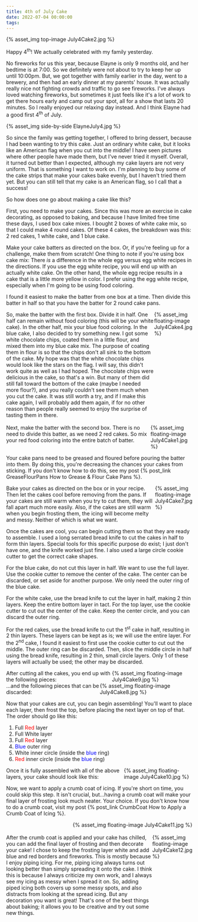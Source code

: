 ```yaml
---
title: 4th of July Cake
date: 2022-07-04 00:00:00
tags:
---
```


{% asset_img top-image July4Cake2.jpg %}
<div class="post-body">
Happy 4<sup>th</sup>! We actually celebrated with my family yesterday. 

<br>
<!--more-->

No fireworks for us this year, because Elayne is only 9 months old, and her bedtime is at 7:00. So we definitely were not about to try to keep her up until 10:00pm. But, we got together with family earlier in the day, went to a brewery, and then had an early dinner at my parents' house. It was actually really nice not fighting crowds and traffic to go see fireworks. I've always loved watching fireworks, but sometimes it just feels like it's a lot of work to get there hours early and camp out your spot, all for a show that lasts 20 minutes. So I really enjoyed our relaxing day instead. And I think Elayne had a good first 4<sup>th</sup> of July. 

{% asset_img side-by-side ElayneJuly4.jpg %}

So since the family was getting together, I offered to bring dessert, because I had been wanting to try this cake. 
Just an ordinary white cake, but it looks like an American flag when you cut into the middle! I have seen pictures where other people have made them, but I've never tried it myself. Overall, it turned out better than I expected, although my cake layers are not very uniform. That is something I want to work on. I'm planning to buy some of the cake strips that make your cakes bake evenly, but I haven't tried them yet. But you can still tell that my cake is an American flag, so I call that a success! 

So how does one go about making a cake like this? 

First, you need to make your cakes. Since this was more an exercise in cake decorating, as opposed to baking, and because I have limited free time these days, I used box cake mixes. I bought 2 boxes of white cake mix, so that I could make 4 round cakes. Of these 4 cakes, the breakdown was this: 2 red cakes, 1 white cake, and 1 blue cake. 

Make your cake batters as directed on the box. Or, if you're feeling up for a challenge, make them from scratch! One thing to note if you're using box cake mix: There <i>is</i> a difference in the whole egg versus egg white recipes in the directions. If you use the egg white recipe, you will end up with an actually white cake. On the other hand, the whole egg recipe results in a cake that is a little more yellow in color. I prefer using the egg white recipe, especially when I'm going to be using food coloring. 

I found it easiest to make the batter from one box at a time. Then divide this batter in half so that you have the batter for 2 round cake pans. 
<div style="display:flex;">
So, make the batter with the first box. Divide it in half. One half can remain without food coloring (this will be your white cake). In the other half, mix your blue food coloring. 
In the blue cake, I also decided to try something new. I got some white chocolate chips, coated them in a little flour, and mixed them into my blue cake mix. The purpose of coating them in flour is so that the chips don't all sink to the bottom of the cake. My hope was that the white chocolate chips would look like the stars on the flag. I will say, this didn't work quite as well as I had hoped. The chocolate chips were delicious in the cake, so that's a win. But many of them did still fall toward the bottom of the cake (maybe I needed more flour?), and you really couldn't see them much when you cut the cake. It was still worth a try, and if I make this cake again, I will probably add them again, if for no other reason than people really seemed to enjoy the surprise of tasting them in there. 
<div>
    {% asset_img floating-image July4Cake4.jpg %}
</div>
</div>

<br>
<div style="display:flex;">
Next, make the batter with the second box. There is no need to divide this batter, as we need 2 red cakes. So mix your red food coloring into the entire batch of batter. 
<div>
    {% asset_img floating-image July4Cake1.jpg %}
</div>
</div>

Your cake pans need to be greased and floured before pouring the batter into them. By doing this, you're decreasing the chances your cakes from sticking. If you don't know how to do this, see my post {% post_link GreaseFlourPans How to Grease & Flour Cake Pans %}.

<div style="display:flex;">
Bake your cakes as directed on the box or in your recipe. Then let the cakes cool before removing from the pans. If your cakes are still warm when you try to cut them, they will fall apart much more easily. Also, if the cakes are still warm when you begin frosting them, the icing will become melty and messy. Neither of which is what we want. 
<div>
    {% asset_img floating-image July4Cake7.jpg %}
</div>
</div>

Once the cakes are cool, you can begin cutting them so that they are ready to assemble. I used a long serrated bread knife to cut the cakes in half to form thin layers. Special tools for this specific purpose do exist; I just don't have one, and the knife worked just fine. I also used a large circle cookie cutter to get the correct cake shapes. 

For the blue cake, do not cut this layer in half. We want to use the full layer. Use the cookie cutter to remove the center of the cake. The center can be discarded, or set aside for another purpose. We only need the outer ring of the blue cake. 

For the white cake, use the bread knife to cut the layer in half, making 2 thin layers. Keep the entire bottom layer in tact. For the top layer, use the cookie cutter to cut out the center of the cake. Keep the center circle, and you can discard the outer ring. 

For the red cakes, use the bread knife to cut the 1<sup>st</sup> cake in half, resulting in 2 thin layers. These layers can be kept as is; we will use the entire layer. For the 2<sup>nd</sup> cake, I found it easiest to first use the cookie cutter to cut out the middle. The outer ring can be discarded. Then, slice the middle circle in half using the bread knife, resulting in 2 thin, small circle layers. Only 1 of these layers will actually be used; the other may be discarded. 

<div style="display:flex;">
After cutting all the cakes, you end up with the following pieces: 
<div>
    {% asset_img floating-image July4Cake9.jpg %}
</div>
</div>

<div style="display:flex;">
...and the following pieces that can be discarded: 
<div>
    {% asset_img floating-image July4Cake8.jpg %}
</div>
</div>

Now that your cakes are cut, you can begin assembling! You'll want to place each layer, then frost the top, before placing the next layer on top of that. The order should go like this: 
<ol>
    <li>Full <span style="color:red;">Red</span> layer</li>
    <li>Full White layer</li>
    <li>Full <span style="color:red;">Red</span> layer</li>
    <li><span style="color:blue;">Blue</span> outer ring</li>
    <li>White inner circle (inside the <span style="color:blue;">blue</span> ring)</li>
    <li><span style="color:red;">Red</span> inner circle (inside the <span style="color:blue;">blue</span> ring)</li>
</ol>
<div style="display:flex;">
Once it is fully assembled with all of the above layers, your cake should look like this: 
<div>
    {% asset_img floating-image July4Cake10.jpg %}
</div>
</div>

Now, we want to apply a crumb coat of icing. If you're short on time, you could skip this step. It isn't crucial, but...having a crumb coat will make your final layer of frosting look much neater. Your choice. If you don't know how to do a crumb coat, visit my post {% post_link CrumbCoat How to Apply a Crumb Coat of Icing %}. 

<div style="text-align:right;">{% asset_img floating-image July4Cake11.jpg %}</div>
<br>
<div style="display:flex;">
After the crumb coat is applied and your cake has chilled, you can add the final layer of frosting and then decorate your cake! I chose to keep the frosting layer white and add blue and red borders and fireworks. This is mostly because I enjoy piping icing. For me, piping icing always turns out looking better than simply spreading it onto the cake. I think this is because I always criticize my own work, and I always see my icing as messy when I spread it on. So, adding piped icing both covers up some messy spots, and also distracts from looking at the spread icing. But any decoration you want is great! That's one of the best things about baking; it allows you to be creative and try out some new things. 
<div>
    {% asset_img floating-image July4Cake12.jpg %}
</div>
</div>

<br>
</div>

<br>
